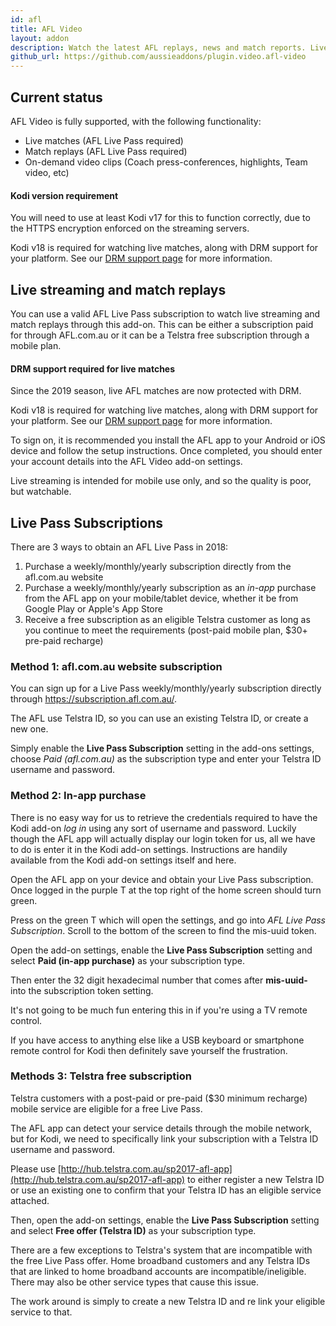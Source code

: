 ```yaml
---
id: afl
title: AFL Video
layout: addon
description: Watch the latest AFL replays, news and match reports. Live streaming and match replays available with a valid AFL Live Pass.
github_url: https://github.com/aussieaddons/plugin.video.afl-video
---
```


## Current status

AFL Video is fully supported, with the following functionality:

 - Live matches (AFL Live Pass required)
 - Match replays (AFL Live Pass required)
 - On-demand video clips (Coach press-conferences, highlights, Team video, etc)

<div class="callout callout-danger">
  <h4>Kodi version requirement</h4>
  You will need to use at least Kodi v17 for this to function correctly, due to the
  HTTPS encryption enforced on the streaming servers.

  Kodi v18 is required for watching live matches, along with DRM support for
  your platform. See our <a href="/drm">DRM support page</a> for more
  information.
</div>


## Live streaming and match replays

You can use a valid AFL Live Pass subscription to watch live streaming and match
replays through this add-on. This can be either a subscription paid for through AFL.com.au
or it can be a Telstra free subscription through a mobile plan.

<div class="callout callout-danger">
  <h4>DRM support required for live matches</h4>
  Since the 2019 season, live AFL matches are now protected with DRM.

  Kodi v18 is required for watching live matches, along with DRM support for
  your platform. See our <a href="/drm">DRM support page</a> for more
  information.
</div>

To sign on, it is recommended you install the AFL app to your Android or iOS device
and follow the setup instructions. Once completed, you should enter your account details
into the AFL Video add-on settings.

Live streaming is intended for mobile use only, and so the quality is poor, but watchable.


## Live Pass Subscriptions
There are 3 ways to obtain an AFL Live Pass in 2018:

1. Purchase a weekly/monthly/yearly subscription directly from the afl.com.au website
2. Purchase a weekly/monthly/yearly subscription as an _in-app_ purchase from the
AFL app on your mobile/tablet device,
whether it be from Google Play or Apple's App Store
3. Receive a free subscription as an eligible Telstra customer as long as you continue to meet the requirements (post-paid mobile plan, $30+ pre-paid recharge)

### Method 1: afl.com.au website subscription
You can sign up for a Live Pass weekly/monthly/yearly subscription directly through https://subscription.afl.com.au/.

The AFL use Telstra ID, so you can use an existing Telstra ID, or create a new one.

Simply enable the **Live Pass Subscription** setting in the add-ons settings,
choose *Paid (afl.com.au)* as the subscription type and enter your Telstra ID
username and password.

### Method 2: In-app purchase
There is no easy way for us to retrieve the credentials required to have the Kodi add-on _log in_ using any sort of username and password.
Luckily though the AFL app will actually display our login token for us, all we have to do is enter it in the Kodi add-on settings.
Instructions are handily available from the Kodi add-on settings itself and here.

Open the AFL app on your device and obtain your Live Pass subscription.
Once logged in the purple T at the top right of the home screen should turn green.

Press on the green T which will open the settings, and go into _AFL Live Pass Subscription_.
Scroll to the bottom of the screen to find the mis-uuid token.

Open the add-on settings, enable the **Live Pass Subscription** setting and select **Paid (in-app purchase)** as your subscription type.

Then enter the 32 digit hexadecimal number that comes after **mis-uuid-** into the subscription token setting.

It's not going to be much fun entering this in if you're using a TV remote control.

If you have access to anything else like a USB keyboard or smartphone remote control for Kodi then definitely save yourself the frustration.


### Methods 3: Telstra free subscription
Telstra customers with a post-paid or pre-paid ($30 minimum recharge) mobile service are eligible for a free Live Pass.

The AFL app can detect your service details through the mobile network, but for Kodi, we need to specifically
link your subscription with a Telstra ID username and password.

Please use [http://hub.telstra.com.au/sp2017-afl-app](http://hub.telstra.com.au/sp2017-afl-app) to either
register a new Telstra ID or use an existing one to confirm that your Telstra ID has an eligible service attached.

Then, open the add-on settings, enable the **Live Pass Subscription** setting and
select **Free offer (Telstra ID)** as your subscription type.

There are a few exceptions to Telstra's system that are incompatible with the free Live Pass offer.
Home broadband customers and any Telstra IDs that are linked to home broadband accounts are incompatible/ineligible.
There may also be other service types that cause this issue.

The work around is simply to create a new Telstra ID and re link your eligible service to that.
